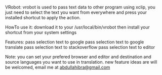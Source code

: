 VRobot:
 vrobot is used to pass text data to other program using xclip,
 you just need to select the text you want from everywhere and press your installed shortcut to apply the action.

HowTo use it:
 download it to your /usr/local/bin/vrobot
 then install your shortcut from your system settings

Features:
 pass selection text to google
 pass selection text to google translate
 pass selection text to stackoverflow
 pass selection text to editor

Note:
  you can set your prefered browser and editor and destination and source languages you want to use in translation.
  new feature ideas are will be welcomed, email me at abdullahibra@gmail.com

